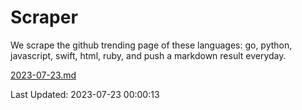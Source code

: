 # Scraper

We scrape the github trending page of these languages: go, python, javascript, swift, html, ruby, and push a markdown result everyday.

[2023-07-23.md](https://github.com/henson/Scraper/blob/master/2023-07-23.md)

Last Updated: 2023-07-23 00:00:13